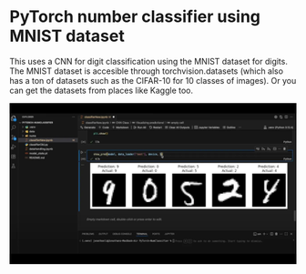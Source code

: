 # PyTorch number classifier using MNIST dataset

This uses a CNN for digit classification using the MNIST dataset for digits. The MNIST dataset is accesible through torchvision.datasets (which also has a ton of datasets such as the CIFAR-10 for 10 classes of images). Or you can get the datasets from places like Kaggle too.

![image showing classification](thumbnailDigits.webp)
